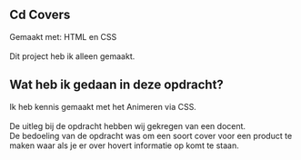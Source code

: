 Cd Covers
-
Gemaakt met: HTML en CSS
<br>
<br>
Dit project heb ik alleen gemaakt.
<br>
<h2>Wat heb ik gedaan in deze opdracht?</h2>
Ik heb kennis gemaakt met het Animeren via CSS.
<br>
<br>
De uitleg bij de opdracht hebben wij gekregen van een docent.
<br>
De bedoeling van de opdracht was om een soort cover voor een product te maken waar als je er over hovert informatie op komt te staan.
<br>
<br>

